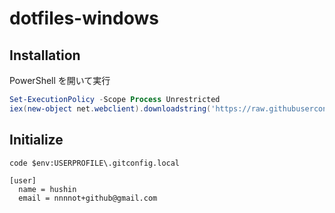 # dotfiles-windows

## Installation

PowerShell を開いて実行

```powershell
Set-ExecutionPolicy -Scope Process Unrestricted
iex(new-object net.webclient).downloadstring('https://raw.githubusercontent.com/hushin/dotfiles-windows/master/make.ps1')
```

## Initialize

```
code $env:USERPROFILE\.gitconfig.local
```

```
[user]
  name = hushin
  email = nnnnot+github@gmail.com
```
